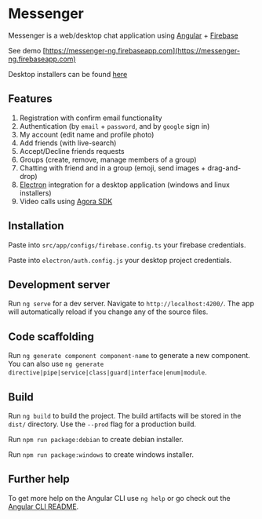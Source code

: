 # Messenger

Messenger is a web/desktop chat application using [Angular](https://angular.io) + [Firebase](https://firebase.google.com)

See demo [https://messenger-ng.firebaseapp.com](https://messenger-ng.firebaseapp.com)

Desktop installers can be found [here](https://drive.google.com/drive/folders/1PlfF3_yuENOTFR_v4QPqkDnmEc4HlRid)

## Features
1. Registration with confirm email functionality
2. Authentication (by `email` + `password`, and by `google` sign in)
3. My account (edit name and profile photo)
4. Add friends (with live-search)
5. Accept/Decline friends requests
6. Groups (create, remove, manage members of a group)
7. Chatting with friend and in a group (emoji, send images + drag-and-drop)
8. [Electron](https://electronjs.org) integration for a desktop application (windows and linux installers)
9. Video calls using [Agora SDK](https://www.agora.io/en)

## Installation

Paste into `src/app/configs/firebase.config.ts` your firebase credentials.

Paste into `electron/auth.config.js` your desktop project credentials.

## Development server

Run `ng serve` for a dev server. Navigate to `http://localhost:4200/`. The app will automatically reload if you change any of the source files.

## Code scaffolding

Run `ng generate component component-name` to generate a new component. You can also use `ng generate directive|pipe|service|class|guard|interface|enum|module`.

## Build

Run `ng build` to build the project. The build artifacts will be stored in the `dist/` directory. Use the `--prod` flag for a production build.

Run `npm run package:debian` to create debian installer.

Run `npm run package:windows` to create windows installer.

## Further help

To get more help on the Angular CLI use `ng help` or go check out the [Angular CLI README](https://github.com/angular/angular-cli/blob/master/README.md).
